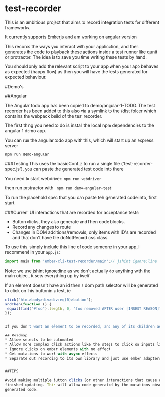 # test-recorder
This is an ambitious project that aims to record integration tests for different frameworks.

It currently supports Emberjs and am working on angular version

This records the ways you interact with your application, and then generates the code to playback these actions inside a test runner like 
qunit or protractor. The idea is to save you time writing these tests by hand.
 
You should only add the relevant script to your app when your app behaves as
expected (happy flow) as then you will have the tests generated for expected behaviour.

#Demo's

##Angular

The Angular todo app has been copied to demo/angular-1-TODO. The test recorder has been added to this also via a symlink 
to the /dist folder which contains the webpack build of the test recorder.

The first thing you need to do is install the local npm dependencies to the angular 1 demo app.

You can run the angular todo app with this, which will start up an express server

`npm run demo-angular`

###Testing
This uses the basicConf.js to run a single file ('test-recorder-spec.js'), you can paste the generated test code into there

You need to start webdriver:
`npm run webdriver`

then run protractor with :
`npm run demo-angular-test`

To run the placehold spec that you can paste teh generated code into, first start 


###Current UI interactions that are recorded for acceptance tests:

* Button clicks, they also generate andThen code blocks. 
* Record any changes to route
* Changes in DOM additions/removals, only items with ID's are recorded and that don't have the doNotRecord css class.

To use this, simply include this line of code someone in your app, I recommend in your `app.js`:

```js
import main from 'ember-cli-test-recorder/main';// jshint ignore:line
```
Note: we use jshint ignore:line as we don't actually do anything with the main object, it sets everything up by itself


If an element doesn't have an id then a dom path selector will be generated to click on this buttonin a test, ie
```js
click("html>body>div>div:eq(0)>button");
andThen(function () {
 equal(find("#foo").length, 0, "foo removed AFTER user [INSERT REASON]");
});


If you don't want an element to be recorded, and any of its children add this class to it `doNotRecord`

## Roadmap
* Allow selects to be automated
* Allow more complex click actions like the steps to click on inputs like select2 to be recorded
* Ignore clicks on ember elements with no effect
* Get mutations to work with async effects
* Separate out recording to its own library and just use ember adapters for code test style


##TIPS

Avoid making multiple button clicks (or other interactions that cause asynchronous) updates until DOM has 
finished updating. This will allow code generated by the mutations observer to be placed in the in the
generated code. 
